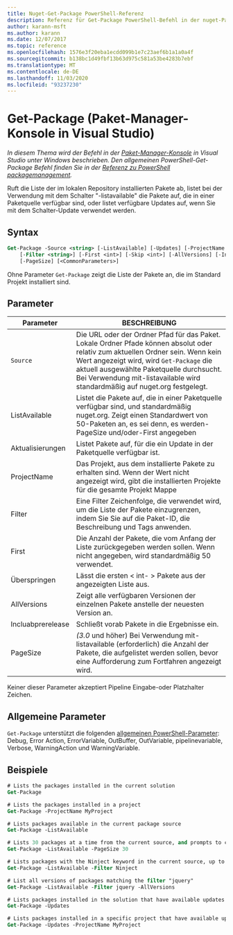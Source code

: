```yaml
---
title: Nuget-Get-Package PowerShell-Referenz
description: Referenz für Get-Package PowerShell-Befehl in der nuget-Paket-Manager-Konsole in Visual Studio.
author: karann-msft
ms.author: karann
ms.date: 12/07/2017
ms.topic: reference
ms.openlocfilehash: 1576e3f20eba1ecdd099b1e7c23aef6b1a1a0a4f
ms.sourcegitcommit: b138bc1d49fbf13b63d975c581a53be4283b7ebf
ms.translationtype: MT
ms.contentlocale: de-DE
ms.lasthandoff: 11/03/2020
ms.locfileid: "93237230"
---
```

# <a name="get-package-package-manager-console-in-visual-studio"></a>Get-Package (Paket-Manager-Konsole in Visual Studio)

*In diesem Thema wird der Befehl in der [Paket-Manager-Konsole](../../consume-packages/install-use-packages-powershell.md) in Visual Studio unter Windows beschrieben. Den allgemeinen PowerShell-Get-Package Befehl finden Sie in der [Referenz zu PowerShell packagemanagement](/powershell/module/packagemanagement/?view=powershell-6).*

Ruft die Liste der im lokalen Repository installierten Pakete ab, listet bei der Verwendung mit dem Schalter "-listavailable" die Pakete auf, die in einer Paketquelle verfügbar sind, oder listet verfügbare Updates auf, wenn Sie mit dem Schalter-Update verwendet werden.

## <a name="syntax"></a>Syntax

```ps
Get-Package -Source <string> [-ListAvailable] [-Updates] [-ProjectName <string>]
    [-Filter <string>] [-First <int>] [-Skip <int>] [-AllVersions] [-IncludePrerelease]
    [-PageSize] [<CommonParameters>]
```

Ohne Parameter `Get-Package` zeigt die Liste der Pakete an, die im Standard Projekt installiert sind.

## <a name="parameters"></a>Parameter

| Parameter | BESCHREIBUNG |
| --- | --- |
| `Source` | Die URL oder der Ordner Pfad für das Paket. Lokale Ordner Pfade können absolut oder relativ zum aktuellen Ordner sein. Wenn kein Wert angezeigt wird, wird `Get-Package` die aktuell ausgewählte Paketquelle durchsucht. Bei Verwendung mit-listavailable wird standardmäßig auf nuget.org festgelegt. |
| ListAvailable | Listet die Pakete auf, die in einer Paketquelle verfügbar sind, und standardmäßig nuget.org. Zeigt einen Standardwert von 50-Paketen an, es sei denn, es werden-PageSize und/oder-First angegeben |
| Aktualisierungen | Listet Pakete auf, für die ein Update in der Paketquelle verfügbar ist. |
| ProjectName | Das Projekt, aus dem installierte Pakete zu erhalten sind. Wenn der Wert nicht angezeigt wird, gibt die installierten Projekte für die gesamte Projekt Mappe |
| Filter | Eine Filter Zeichenfolge, die verwendet wird, um die Liste der Pakete einzugrenzen, indem Sie Sie auf die Paket-ID, die Beschreibung und Tags anwenden. |
| First | Die Anzahl der Pakete, die vom Anfang der Liste zurückgegeben werden sollen. Wenn nicht angegeben, wird standardmäßig 50 verwendet. |
| Überspringen | Lässt die ersten &lt; int- &gt; Pakete aus der angezeigten Liste aus.  |
| AllVersions | Zeigt alle verfügbaren Versionen der einzelnen Pakete anstelle der neuesten Version an. |
| Incluabprerelease | Schließt vorab Pakete in die Ergebnisse ein. |
| PageSize | *(3.0* und höher) Bei Verwendung mit-listavailable (erforderlich) die Anzahl der Pakete, die aufgelistet werden sollen, bevor eine Aufforderung zum Fortfahren angezeigt wird. |

Keiner dieser Parameter akzeptiert Pipeline Eingabe-oder Platzhalter Zeichen.

## <a name="common-parameters"></a>Allgemeine Parameter

`Get-Package` unterstützt die folgenden [allgemeinen PowerShell-Parameter](/powershell/module/microsoft.powershell.core/about/about_commonparameters): Debug, Error Action, ErrorVariable, OutBuffer, OutVariable, pipelinevariable, Verbose, WarningAction und WarningVariable.

## <a name="examples"></a>Beispiele

```ps
# Lists the packages installed in the current solution
Get-Package

# Lists the packages installed in a project
Get-Package -ProjectName MyProject

# Lists packages available in the current package source
Get-Package -ListAvailable

# Lists 30 packages at a time from the current source, and prompts to continue if more are available
Get-Package -ListAvailable -PageSize 30

# Lists packages with the Ninject keyword in the current source, up to 50
Get-Package -ListAvailable -Filter Ninject

# List all versions of packages matching the filter "jquery"
Get-Package -ListAvailable -Filter jquery -AllVersions

# Lists packages installed in the solution that have available updates
Get-Package -Updates

# Lists packages installed in a specific project that have available updates
Get-Package -Updates -ProjectName MyProject
```